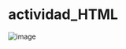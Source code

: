 # actividad_HTML
![image](https://github.com/user-attachments/assets/b1d82c97-08fd-4958-942a-54bf14a8b658)
